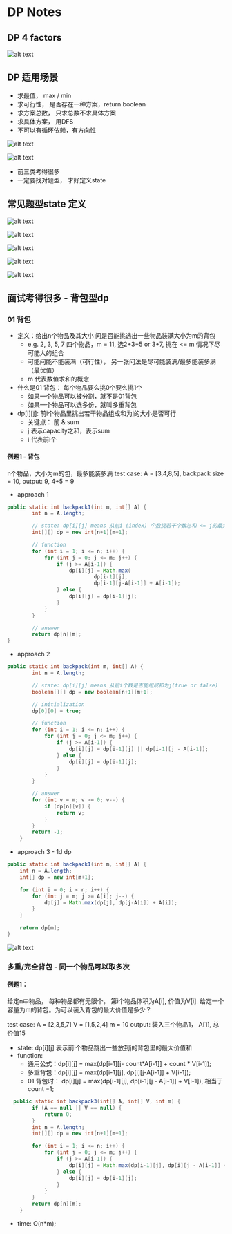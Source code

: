 # DP Notes

## DP 4 factors

![alt text](image-5.png)

## DP 适用场景

- 求最值， max / min
- 求可行性， 是否存在一种方案，return boolean
- 求方案总数， 只求总数不求具体方案
- 求具体方案， 用DFS
- 不可以有循环依赖，有方向性

![alt text](image-13.png)

![alt text](image-14.png)

- 前三类考得很多
- 一定要找对题型， 才好定义state

## 常见题型state 定义
![alt text](image-23.png)

![alt text](image-24.png)

![alt text](image-25.png)

![alt text](image-27.png)

![alt text](image-26.png)

## 面试考得很多 - 背包型dp

### 01 背包
- 定义：给出n个物品及其大小 问是否能挑选出一些物品装满大小为m的背包
    - e.g. 2, 3, 5, 7 四个物品，m = 11, 选2+3+5 or 3+7, 挑在 <= m 情况下尽可能大的组合
    - 可能问能不能装满（可行性）， 另一张问法是尽可能装满/最多能装多满 （最优值）
    - m 代表数值求和的概念
- 什么是01 背包： 每个物品要么挑0个要么挑1个
    - 如果一个物品可以被分割，就不是01背包
    - 如果一个物品可以选多份，就叫多重背包
- dp[i][j]: 前i个物品里挑出若干物品组成和为j的大小是否可行
    - 关键点： 前 & sum 
    - j 表示capacity之和，表示sum
    - i 代表前i个

#### 例题1 - 背包

n个物品，大小为m的包，最多能装多满
test case: 
A = [3,4,8,5], backpack size = 10, 
output: 9, 4+5 = 9

- approach 1

```java
public static int backpack1(int m, int[] A) {
        int n = A.length;

        // state: dp[i][j] means 从前i (index) 个数挑若干个数总和 <= j的最大和
        int[][] dp = new int[n+1][m+1];

        // function
        for (int i = 1; i <= n; i++) {
            for (int j = 0; j <= m; j++) {
                if (j >= A[i-1]) {
                    dp[i][j] = Math.max(
                            dp[i-1][j],
                            dp[i-1][j-A[i-1]] + A[i-1]);
                } else {
                    dp[i][j] = dp[i-1][j];
                }
            }
        }

        // answer
        return dp[n][m];
}
```

- approach 2

```java
public static int backpack(int m, int[] A) {
        int n = A.length;

        // state: dp[i][j] means 从前i个数是否能组成和为j(true or false)
        boolean[][] dp = new boolean[n+1][m+1];

        // initialization
        dp[0][0] = true;

        // function
        for (int i = 1; i <= n; i++) {
            for (int j = 0; j <= m; j++) {
                if (j >= A[i-1]) {
                    dp[i][j] = dp[i-1][j] || dp[i-1][j - A[i-1]];
                } else {
                    dp[i][j] = dp[i-1][j];
                }
            }
        }

        // answer
        for (int v = m; v >= 0; v--) {
            if (dp[n][v]) {
                return v;
            }
        }
        return -1;
    }
```

- approach 3 - 1d dp
```java
public static int backpack1(int m, int[] A) {
    int n = A.length;
    int[] dp = new int[m+1];

    for (int i = 0; i < n; i++) {
        for (int j = m; j >= A[i]; j--) {
            dp[j] = Math.max(dp[j], dp[j-A[i]] + A[i]);
        }
    }

    return dp[m];
}
```

![alt text](image-37.png)


### 多重/完全背包 - 同一个物品可以取多次

#### 例题1：
给定n中物品， 每种物品都有无限个， 第i个物品体积为A[i], 价值为V[i]. 给定一个容量为m的背包。为可以装入背包的最大价值是多少？

test case:
A = [2,3,5,7]
V = [1,5,2,4]
m = 10
output: 装入三个物品1， A[1], 总价值15

- state: dp[i][j] 表示前i个物品跳出一些放到j的背包里的最大价值和
- function:
    - 通用公式：dp[i][j] = max(dp[i-1][j- count*A[i-1]] + count * V[i-1]);
    - 多重背包：dp[i][j] = max(dp[i-1][j], dp[i][j-A[i-1]] + V[i-1]);
    - 01 背包时： dp[i][j] = max(dp[i-1][j], dp[i-1][j - A[i-1]] + V[i-1]), 相当于count =1;

```java
  public static int backpack3(int[] A, int[] V, int m) {
        if (A == null || V == null) {
            return 0;
        }
        int n = A.length;
        int[][] dp = new int[n+1][m+1];

        for (int i = 1; i <= n; i++) {
            for (int j = 0; j <= m; j++) {
                if (j >= A[i-1]) {
                    dp[i][j] = Math.max(dp[i-1][j], dp[i][j - A[i-1]] + V[i-1]);
                } else {
                    dp[i][j] = dp[i-1][j];
                }
            }
        }
        return dp[n][m];
    }
```
- time: O(n*m);